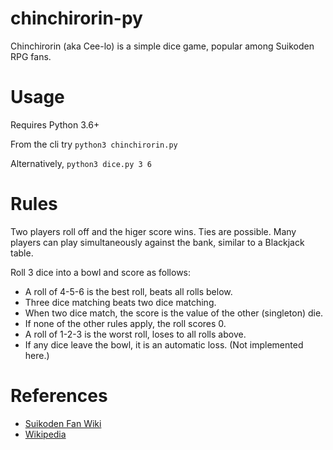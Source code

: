 # chinchirorin-py

Chinchirorin (aka Cee-lo) is a simple dice game, popular among Suikoden RPG fans.

# Usage

Requires Python 3.6+

From the cli try `python3 chinchirorin.py`

Alternatively, `python3 dice.py 3 6`

# Rules

Two players roll off and the higer score wins. Ties are possible. Many players can play simultaneously against the bank, similar to a Blackjack table.

Roll 3 dice into a bowl and score as follows:

* A roll of 4-5-6 is the best roll, beats all rolls below.
* Three dice matching beats two dice matching.
* When two dice match, the score is the value of the other (singleton) die.
* If none of the other rules apply, the roll scores 0.
* A roll of 1-2-3 is the worst roll, loses to all rolls above.
* If any dice leave the bowl, it is an automatic loss. (Not implemented here.)

# References

* [Suikoden Fan Wiki](https://suikoden.fandom.com/wiki/Chinchirorin)
* [Wikipedia](https://en.wikipedia.org/wiki/Cee-lo)
